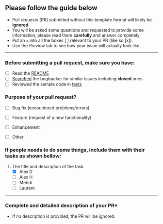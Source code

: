 ## Please follow the guide below

- Pull requests (PR) submitted without this template format will likely be **ignored**.
- You will be asked some questions and requested to provide some information, please read them **carefully** and answer completely.
- Put an `x` into all the boxes [ ] relevant to your PR (like so [x]).
- Use the *Preview* tab to see how your issue will actually look like.

---

### Before submitting a pull request, make sure you have:
- [ ] Read the [README](https://github.com/TSAP-Laval/acquisition-backend/blob/master/README.md)
- [ ] [Searched](https://github.com/TSAP-Laval/acquisition-backend/search?type=Issues) the bugtracker for similar issues including **closed** ones
- [ ] Reviewed the sample code in [tests](https://github.com/TSAP-Laval/acquisition-backend/tree/master/api_test)

### Purpose of your pull request?
- [ ] Bug fix (encountered problems/errors)
- [ ] Feature (request of a new functionality)
- [ ] Enhancement
- [ ] Other


### If people needs to do some things, include them with their tasks as shown bellow:
1. The title and description of the task.
    - [X] Alex D
    - [ ] Alex H
    - [ ] Mehdi
    - [ ] Laurent

---

### Complete and detailed description of your PR*

* If no description is provided, the PR will be ignored.